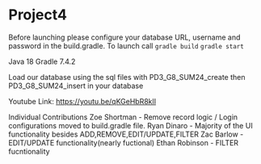# Project4
Before launching please configure your database URL, username and password in the build.gradle. 
To launch call 
`gradle build`
`gradle start`

Java 18
Gradle 7.4.2

Load our database using the sql files with PD3_G8_SUM24_create then PD3_G8_SUM24_insert in your database 

Youtube Link: https://youtu.be/qKGeHbR8klI

Individual Contributions 
Zoe Shortman - Remove record logic / Login configurations moved to build.gradle file.
Ryan Dinaro - Majority of the UI functionality besides ADD,REMOVE,EDIT/UPDATE,FILTER
Zac Barlow - EDIT/UPDATE functionality(nearly fuctional)
Ethan Robinson - FILTER fucntionality
